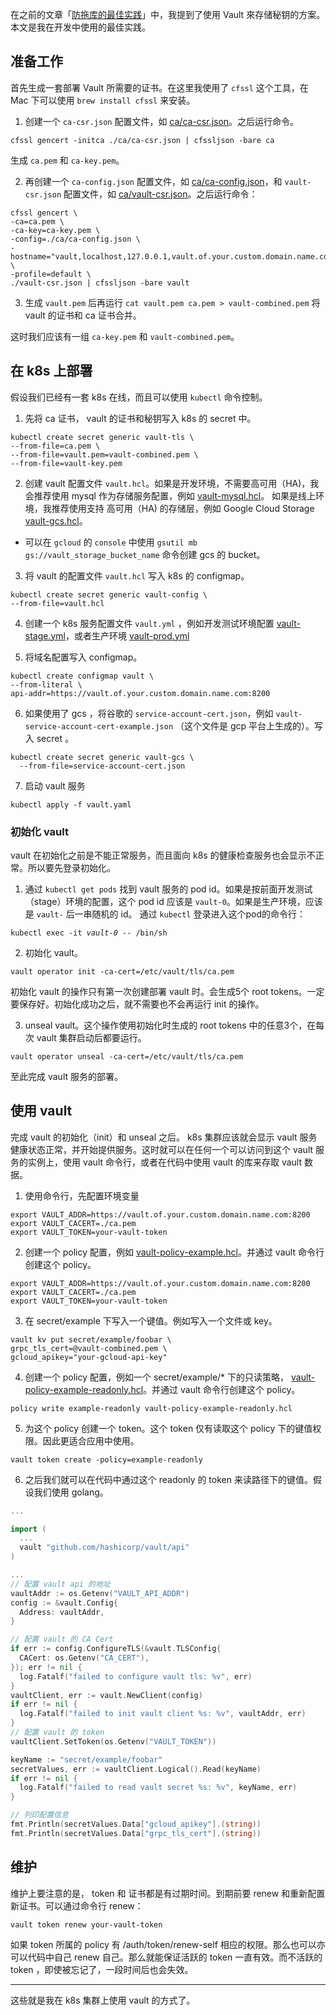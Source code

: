 在之前的文章「[防拖库的最佳实践](https://www.sagittarius.ai/blog/2018/9/3/hashicorp-vault)」中，我提到了使用 Vault 來存储秘钥的方案。本文是我在开发中使用的最佳实践。

## 准备工作

首先生成一套部署 Vault 所需要的证书。在这里我使用了 `cfssl` 这个工具，在 Mac 下可以使用 `brew install cfssl` 来安装。

1. 创建一个 `ca-csr.json` 配置文件，如 [ca/ca-csr.json](https://github.com/chiflix/vault-best-practice/blob/master/ca/ca-csr.json)。之后运行命令。

  `cfssl gencert -initca ./ca/ca-csr.json | cfssljson -bare ca`

  生成 `ca.pem` 和 `ca-key.pem`。

2. 再创建一个 `ca-config.json` 配置文件，如 [ca/ca-config.json](https://github.com/chiflix/vault-best-practice/blob/master/ca/ca-config.json)，和 `vault-csr.json` 配置文件，如 [ca/vault-csr.json](https://github.com/chiflix/vault-best-practice/blob/master/ca/vault-csr.json)。之后运行命令：
  ```
  cfssl gencert \
  -ca=ca.pem \
  -ca-key=ca-key.pem \
  -config=./ca/ca-config.json \
  -hostname="vault,localhost,127.0.0.1,vault.of.your.custom.domain.name.com" \
  -profile=default \
  ./vault-csr.json | cfssljson -bare vault
  ```
3. 生成 `vault.pem` 后再运行 `cat vault.pem ca.pem > vault-combined.pem` 将 vault 的证书和 ca 证书合并。

这时我们应该有一组 `ca-key.pem` 和 `vault-combined.pem`。

## 在 k8s 上部署

假设我们已经有一套 k8s 在线，而且可以使用 `kubectl` 命令控制。

1. 先将 ca 证书， vault 的证书和秘钥写入 k8s 的 secret 中。

  ```
  kubectl create secret generic vault-tls \
  --from-file=ca.pem \
  --from-file=vault.pem=vault-combined.pem \
  --from-file=vault-key.pem
  ```

2. 创建 vault 配置文件 `vault.hcl`。如果是开发环境，不需要高可用（HA)，我会推荐使用 mysql 作为存储服务配置，例如 [vault-mysql.hcl](https://github.com/chiflix/vault-best-practice/blob/master/vault-mysql.hcl)。 如果是线上环境，我推荐使用支持 高可用（HA) 的存储层，例如 Google Cloud Storage [vault-gcs.hcl](https://github.com/chiflix/vault-best-practice/blob/master/vault-gcs.hcl)。

  - 可以在 `gcloud` 的 `console` 中使用 `gsutil mb gs://vault_storage_bucket_name` 命令创建 gcs 的 bucket。

3. 将 vault 的配置文件 `vault.hcl` 写入 k8s 的 configmap。
  ```
  kubectl create secret generic vault-config \
  --from-file=vault.hcl
  ```

4. 创建一个 k8s 服务配置文件 `vault.yml` ，例如开发测试环境配置 [vault-stage.yml](https://github.com/chiflix/vault-best-practice/blob/master/vault-stage.yml)，或者生产环境 [vault-prod.yml](https://github.com/chiflix/vault-best-practice/blob/master/vault-prod.yml)

5. 将域名配置写入 configmap。

  ```
  kubectl create configmap vault \
  --from-literal \
  api-addr=https://vault.of.your.custom.domain.name.com:8200
  ```

6. 如果使用了 gcs ，将谷歌的 `service-account-cert.json`，例如 `vault-service-account-cert-example.json` （这个文件是 gcp 平台上生成的）。写入 secret 。

  ```
  kubectl create secret generic vault-gcs \
    --from-file=service-account-cert.json
  ```

7. 启动 vault 服务

  `kubectl apply -f vault.yaml`

### 初始化 vault

vault 在初始化之前是不能正常服务，而且面向 k8s 的健康检查服务也会显示不正常。所以要先登录初始化。

1. 通过 `kubectl get pods` 找到 vault 服务的 pod id。如果是按前面开发测试（stage）环境的配置，这个 pod id 应该是 `vault-0`。如果是生产环境，应该是 `vault-` 后一串随机的 id。 通过 `kubectl` 登录进入这个pod的命令行：

  `kubectl exec -it `*`vault-0`*` -- /bin/sh`

2. 初始化 vault。

  `vault operator init -ca-cert=/etc/vault/tls/ca.pem`

  初始化 vault 的操作只有第一次创建部署 vault 时。会生成5个 root tokens。一定要保存好。初始化成功之后，就不需要也不会再运行 init 的操作。

3. unseal vault。这个操作使用初始化时生成的 root tokens 中的任意3个，在每次 vault 集群启动后都要运行。

  `vault operator unseal -ca-cert=/etc/vault/tls/ca.pem`

  至此完成 vault 服务的部署。

## 使用 vault

完成 vault 的初始化（init）和 unseal 之后。 k8s 集群应该就会显示 vault 服务健康状态正常，并开始提供服务。这时就可以在任何一个可以访问到这个 vault 服务的实例上，使用 vault 命令行，或者在代码中使用 vault 的库来存取 vault 数据。

1. 使用命令行，先配置环境变量

  ```
  export VAULT_ADDR=https://vault.of.your.custom.domain.name.com:8200
  export VAULT_CACERT=./ca.pem
  export VAULT_TOKEN=your-vault-token
  ```

2. 创建一个 policy 配置，例如 [vault-policy-example.hcl](https://github.com/chiflix/vault-best-practice/blob/master/vault-policy-example.hcl)。并通过 vault 命令行创建这个 policy。

  ```
  export VAULT_ADDR=https://vault.of.your.custom.domain.name.com:8200 export VAULT_CACERT=./ca.pem
  export VAULT_TOKEN=your-vault-token
  ```

3. 在 secret/example 下写入一个键值。例如写入一个文件或 key。

  ```
  vault kv put secret/example/foobar \
  grpc_tls_cert=@vault-combined.pem \
  gcloud_apikey="your-gcloud-api-key"
  ```

4. 创建一个 policy 配置，例如一个 secret/example/* 下的只读策略， [vault-policy-example-readonly.hcl](https://github.com/chiflix/vault-best-practice/blob/master/vault-policy-example-readonly.hcl)。并通过 vault 命令行创建这个 policy。

  `policy write example-readonly vault-policy-example-readonly.hcl`

5. 为这个 policy 创建一个 token。这个 token 仅有读取这个 policy 下的键值权限。因此更适合应用中使用。

  `vault token create -policy=example-readonly`

6. 之后我们就可以在代码中通过这个 readonly 的 token 来读路径下的键值。假设我们使用 golang。

  ```go
  ...

  import (
  	...
  	vault "github.com/hashicorp/vault/api"
  )

  ...
  // 配置 vault api 的地址
  vaultAddr := os.Getenv("VAULT_API_ADDR")
  config := &vault.Config{
  	Address: vaultAddr,
  }

  // 配置 vault 的 CA Cert
  if err := config.ConfigureTLS(&vault.TLSConfig{
  	CACert: os.Getenv("CA_CERT"),
  }); err != nil {
  	log.Fatalf("failed to configure vault tls: %v", err)
  }
  vaultClient, err := vault.NewClient(config)
  if err != nil {
  	log.Fatalf("failed to init vault client %s: %v", vaultAddr, err)
  }
  // 配置 vault 的 token
  vaultClient.SetToken(os.Getenv("VAULT_TOKEN"))

  keyName := "secret/example/foobar"
  secretValues, err := vaultClient.Logical().Read(keyName)
  if err != nil {
  	log.Fatalf("failed to read vault secret %s: %v", keyName, err)
  }

  // 列印配置信息
  fmt.Println(secretValues.Data["gcloud_apikey"].(string))
  fmt.Println(secretValues.Data["grpc_tls_cert"].(string))
  ```

## 维护

维护上要注意的是， token 和 证书都是有过期时间。到期前要 renew 和重新配置新证书。可以通过命令行 renew：

  `vault token renew your-vault-token`

如果 token 所属的 policy 有 /auth/token/renew-self 相应的权限。那么也可以亦可以代码中自己 renew 自己。那么就能保证活跃的 token 一直有效。而不活跃的 token ，即使被忘记了，一段时间后也会失效。

---

这些就是我在 k8s 集群上使用 vault 的方式了。
